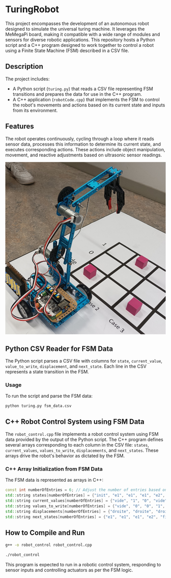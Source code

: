 # TuringRobot
This project encompasses the development of an autonomous robot designed to simulate the universal turing machine. It leverages the MeMegaPi board, making it compatible with a wide range of modules and sensors for diverse robotic applications.
This repository hosts a Python script and a C++ program designed to work together to control a robot using a Finite State Machine (FSM) described in a CSV file.

## Description

The project includes:

- A Python script (`turing.py`) that reads a CSV file representing FSM transitions and prepares the data for use in the C++ program.
- A C++ application (`robotCode.cpp`) that implements the FSM to control the robot's movements and actions based on its current state and inputs from its environment.

## Features

The robot operates continuously, cycling through a loop where it reads sensor data, processes this information to determine its current state, and executes corresponding actions. These actions include object manipulation, movement, and reactive adjustments based on ultrasonic sensor readings.

![Robot in Action](images/robot.jpg)

## Python CSV Reader for FSM Data

The Python script parses a CSV file with columns for `state`, `current_value`, `value_to_write`, `displacement`, and `next_state`. Each line in the CSV represents a state transition in the FSM.

### Usage

To run the script and parse the FSM data:

```bash
python turing.py fsm_data.csv
``` 

## C++ Robot Control System using FSM Data

The `robot_control.cpp` file implements a robot control system using FSM data provided by the output of the Python script. The C++ program defines several arrays corresponding to each column in the CSV file: `states`, `current_values`, `values_to_write`, `displacements`, and `next_states`. These arrays drive the robot's behavior as dictated by the FSM.

### C++ Array Initialization from FSM Data

The FSM data is represented as arrays in C++:

```cpp
const int numberOfEntries = 6; // Adjust the number of entries based on the CSV data
std::string states[numberOfEntries] = {"init", "e1", "e1", "e1", "e2", "e2"};
std::string current_values[numberOfEntries] = {"vide", "1", "0", "vide", "vide", "0"};
std::string values_to_write[numberOfEntries] = {"vide", "0", "0", "1", "1", "0"};
std::string displacements[numberOfEntries] = {"droite", "droite", "droite", "gauche", "droite", "gauche"};
std::string next_states[numberOfEntries] = {"e1", "e1", "e1", "e2", "fin", "e2"};
```
## How to Compile and Run
```bash
g++ -o robot_control robot_control.cpp
```

```bash
./robot_control
```
This program is expected to run in a robotic control system, responding to sensor inputs and controlling actuators as per the FSM logic.




